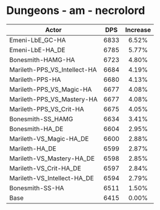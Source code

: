 # Dungeons - am - necrolord
| Actor | DPS | Increase |
|---|:---:|:---:|
|Emeni-LbE_GC-HA|6833|6.52%|
|Emeni-LbE-HA_DE|6785|5.77%|
|Bonesmith-HAMG-HA|6723|4.80%|
|Marileth-PPS_VS_Intellect-HA|6684|4.19%|
|Marileth-PPS-HA|6680|4.13%|
|Marileth-PPS_VS_Magic-HA|6677|4.08%|
|Marileth-PPS_VS_Mastery-HA|6677|4.08%|
|Marileth-PPS_VS_Crit-HA|6675|4.05%|
|Bonesmith-SS_HAMG|6634|3.41%|
|Bonesmith-HA_DE|6604|2.95%|
|Marileth-VS_Magic-HA_DE|6600|2.88%|
|Marileth-HA_DE|6599|2.87%|
|Marileth-VS_Mastery-HA_DE|6598|2.85%|
|Marileth-VS_Crit-HA_DE|6597|2.84%|
|Marileth-VS_Intellect-HA_DE|6594|2.79%|
|Bonesmith-SS-HA|6511|1.50%|
|Base|6415|0.00%|

